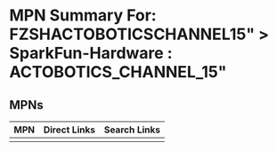 



# MPN Summary For: FZSHACTOBOTICSCHANNEL15&QUOT; > SparkFun-Hardware : ACTOBOTICS_CHANNEL_15&quot;

## MPNs
  

|MPN|Direct Links|Search Links|
| :--- | :--- | :--- |
||||
